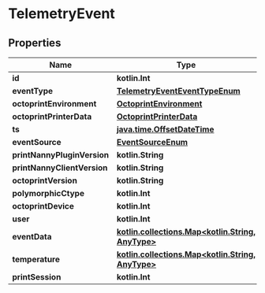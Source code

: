 
# TelemetryEvent

## Properties
Name | Type | Description | Notes
------------ | ------------- | ------------- | -------------
**id** | **kotlin.Int** |  |  [readonly]
**eventType** | [**TelemetryEventEventTypeEnum**](TelemetryEventEventTypeEnum.md) |  | 
**octoprintEnvironment** | [**OctoprintEnvironment**](OctoprintEnvironment.md) |  | 
**octoprintPrinterData** | [**OctoprintPrinterData**](OctoprintPrinterData.md) |  | 
**ts** | [**java.time.OffsetDateTime**](java.time.OffsetDateTime.md) |  |  [readonly]
**eventSource** | [**EventSourceEnum**](EventSourceEnum.md) |  |  [readonly]
**printNannyPluginVersion** | **kotlin.String** |  | 
**printNannyClientVersion** | **kotlin.String** |  | 
**octoprintVersion** | **kotlin.String** |  | 
**polymorphicCtype** | **kotlin.Int** |  |  [readonly]
**octoprintDevice** | **kotlin.Int** |  | 
**user** | **kotlin.Int** |  |  [readonly]
**eventData** | [**kotlin.collections.Map&lt;kotlin.String, AnyType&gt;**](AnyType.md) |  |  [optional]
**temperature** | [**kotlin.collections.Map&lt;kotlin.String, AnyType&gt;**](AnyType.md) |  |  [optional]
**printSession** | **kotlin.Int** |  |  [optional]



